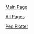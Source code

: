 [Main Page](https://github.com/snhack/snhack.github.com/wiki)

[All Pages](_pages)

[Pen Plotter](Pen-plotter)